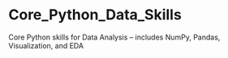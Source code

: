 # Core_Python_Data_Skills
Core Python skills for Data Analysis – includes NumPy, Pandas, Visualization, and EDA
